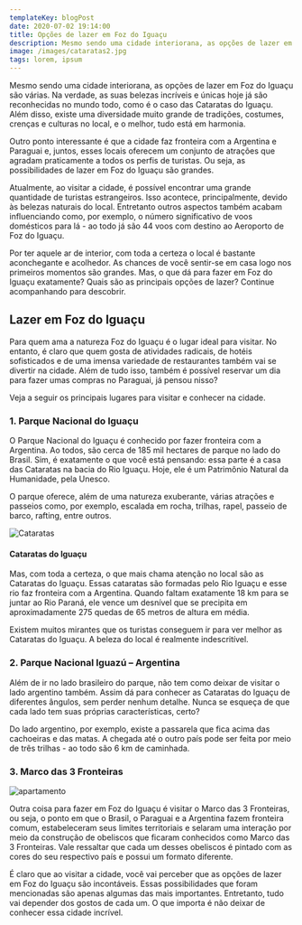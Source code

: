 ```yaml
---
templateKey: blogPost
date: 2020-07-02 19:14:00
title: Opções de lazer em Foz do Iguaçu
description: Mesmo sendo uma cidade interiorana, as opções de lazer em Foz do Iguaçu são várias. Na verdade, as suas belezas incríveis e únicas hoje já são reconhecidas no mundo todo, como é o caso das Cataratas do Iguaçu. Além disso, existe uma diversidade muito grande de tradições, costumes, crenças e culturas no local, e o melhor, tudo está em harmonia.
image: /images/cataratas2.jpg
tags: lorem, ipsum
---
```


Mesmo sendo uma cidade interiorana, as opções de lazer em Foz do Iguaçu são várias. Na verdade, as suas belezas incríveis e únicas hoje já são reconhecidas no mundo todo, como é o caso das Cataratas do Iguaçu. Além disso, existe uma diversidade muito grande de tradições, costumes, crenças e culturas no local, e o melhor, tudo está em harmonia.

Outro ponto interessante é que a cidade faz fronteira com a Argentina e Paraguai e, juntos, esses locais oferecem um conjunto de atrações que agradam praticamente a todos os perfis de turistas. Ou seja, as possibilidades de lazer em Foz do Iguaçu são grandes.

Atualmente, ao visitar a cidade, é possível encontrar uma grande quantidade de turistas estrangeiros. Isso acontece, principalmente, devido às belezas naturais do local. Entretanto outros aspectos também acabam influenciando como, por exemplo, o número significativo de voos domésticos para lá - ao todo já são 44 voos com destino ao Aeroporto de Foz do Iguaçu.

Por ter aquele ar de interior, com toda a certeza o local é bastante aconchegante e acolhedor. As chances de você sentir-se em casa logo nos primeiros momentos são grandes. Mas, o que dá para fazer em Foz do Iguaçu exatamente? Quais são as principais opções de lazer? Continue acompanhando para descobrir.

## Lazer em Foz do Iguaçu

Para quem ama a natureza Foz do Iguaçu é o lugar ideal para visitar. No entanto, é claro que quem gosta de atividades radicais, de hotéis sofisticados e de uma imensa variedade de restaurantes também vai se divertir na cidade. Além de tudo isso, também é possível reservar um dia para fazer umas compras no Paraguai, já pensou nisso?

Veja a seguir os principais lugares para visitar e conhecer na cidade.

### 1. Parque Nacional do Iguaçu

O Parque Nacional do Iguaçu é conhecido por fazer fronteira com a Argentina. Ao todos, são cerca de 185 mil hectares de parque no lado do Brasil. Sim, é exatamente o que você está pensando: essa parte é a casa das Cataratas na bacia do Rio Iguaçu. Hoje, ele é um Patrimônio Natural da Humanidade, pela Unesco.

O parque oferece, além de uma natureza exuberante, várias atrações e passeios como, por exemplo, escalada em rocha, trilhas, rapel, passeio de barco, rafting, entre outros.

![Cataratas](/images/cataratas.jpg)

#### Cataratas do Iguaçu

Mas, com toda a certeza, o que mais chama atenção no local são as Cataratas do Iguaçu. Essas cataratas são formadas pelo Rio Iguaçu e esse rio faz fronteira com a Argentina. Quando faltam exatamente 18 km para se juntar ao Rio Paraná, ele vence um desnível que se precipita em aproximadamente 275 quedas de 65 metros de altura em média.

Existem muitos mirantes que os turistas conseguem ir para ver melhor as Cataratas do Iguaçu. A beleza do local é realmente indescritível.

### 2. Parque Nacional Iguazú – Argentina

Além de ir no lado brasileiro do parque, não tem como deixar de visitar o lado argentino também. Assim dá para conhecer as Cataratas do Iguaçu de diferentes ângulos, sem perder nenhum detalhe. Nunca se esqueça de que cada lado tem suas próprias características, certo?

Do lado argentino, por exemplo, existe a passarela que fica acima das cachoeiras e das matas. A chegada até o outro país pode ser feita por meio de três trilhas - ao todo são 6 km de caminhada.

### 3. Marco das 3 Fronteiras

![apartamento](/images/marco-das-tres-fronteiras.jpg)

Outra coisa para fazer em Foz do Iguaçu é visitar o Marco das 3 Fronteiras, ou seja, o ponto em que o Brasil, o Paraguai e a Argentina fazem fronteira comum, estabeleceram seus limites territoriais e selaram uma interação por meio da construção de obeliscos que ficaram conhecidos como Marco das 3 Fronteiras. Vale ressaltar que cada um desses obeliscos é pintado com as cores do seu respectivo país e possui um formato diferente.

É claro que ao visitar a cidade, você vai perceber que as opções de lazer em Foz do Iguaçu são incontáveis. Essas possibilidades que foram mencionadas são apenas algumas das mais importantes. Entretanto, tudo vai depender dos gostos de cada um. O que importa é não deixar de conhecer essa cidade incrível.
